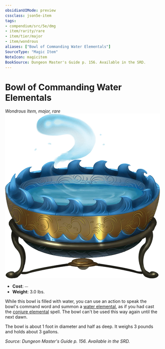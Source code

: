 ```yaml
---
obsidianUIMode: preview
cssclass: json5e-item
tags:
- compendium/src/5e/dmg
- item/rarity/rare
- item/tier/major
- item/wondrous
aliases: ["Bowl of Commanding Water Elementals"]
SourceType: "Magic Item"
NoteIcon: magicitem
BookSource: Dungeon Master's Guide p. 156. Available in the SRD.
---
```

# Bowl of Commanding Water Elementals
*Wondrous Item, major, rare*  
![](https://raw.githubusercontent.com/5etools-mirror-2/5etools-img/main/items/DMG/Bowl%20of%20Commanding%20Water%20Elementals.webp#right)  

- **Cost**: ⏤
- **Weight**: 3.0 lbs.

While this bowl is filled with water, you can use an action to speak the bowl's command word and summon a [water elemental](/3-Mechanics/CLI/bestiary/elemental/water-elemental.md), as if you had cast the [conjure elemental](/3-Mechanics/CLI/spells/conjure-elemental.md) spell. The bowl can't be used this way again until the next dawn.

The bowl is about 1 foot in diameter and half as deep. It weighs 3 pounds and holds about 3 gallons.

*Source: Dungeon Master's Guide p. 156. Available in the SRD.*
